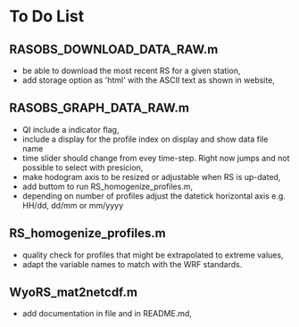 # To Do List

## RASOBS_DOWNLOAD_DATA_RAW.m
- be able to download the most recent RS for a given station,
- add storage option as 'html' with the ASCII text as shown in website,

## RASOBS_GRAPH_DATA_RAW.m
- QI include a indicator flag,
- include a display for the profile index on display and show data file name
- time slider should change from evey time-step. Right now jumps and not possible to select with presicion,
- make hodogram axis to be resized or adjustable when RS is up-dated,
- add buttom to run RS_homogenize_profiles.m,
- depending on number of profiles adjust the datetick horizontal axis e.g. HH/dd, dd/mm or mm/yyyy

## RS_homogenize_profiles.m
- quality check for profiles that might be extrapolated to extreme values,
- adapt the variable names to match with the WRF standards.

## WyoRS_mat2netcdf.m
- add documentation in file and in README.md,

